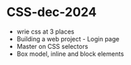 # CSS-dec-2024

- wrie css at 3 places
- Building a web project - Login page
- Master on CSS selectors
- Box model, inline and block elements